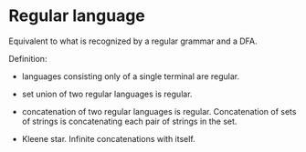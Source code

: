 # Regular language

Equivalent to what is recognized by a regular grammar and a DFA.

Definition:

-   languages consisting only of a single terminal are regular.

-   set union of two regular languages is regular.

-   concatenation of two regular languages is regular.
    Concatenation of sets of strings is concatenating
    each pair of strings in the set.

-   Kleene star. Infinite concatenations with itself.
